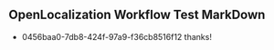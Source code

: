 ## OpenLocalization Workflow Test MarkDown
* 0456baa0-7db8-424f-97a9-f36cb8516f12 thanks!

<!--HONumber=Aug16_HO3-->


